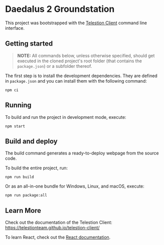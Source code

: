 # Daedalus 2 Groundstation

This project was bootstrapped with the
[Telestion Client](https://github.com/TelestionTeam/telestion-client) command line interface.

## Getting started

> **NOTE:** All commands below, unless otherwise specified,
> should get executed in the cloned project's root folder (that contains the `package.json`) or a subfolder thereof.

The first step is to install the development dependencies.
They are defined in `package.json` and you can install them with the following command:

```shell script
npm ci
```

## Running

To build and run the project in development mode, execute:

```shell script
npm start
```

## Build and deploy

The build command generates a ready-to-deploy webpage from the source code.

To build the entire project, run:

```shell script
npm run build
```

Or as an all-in-one bundle for Windows, Linux, and macOS, execute:

```shell script
npm run package:all
```

## Learn More

Check out the documentation of the Telestion Client:
https://telestionteam.github.io/telestion-client/

To learn React, check out the [React documentation](https://reactjs.org/).
